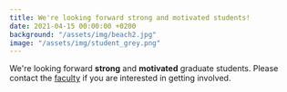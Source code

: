 ```yaml
---
title: We're looking forward strong and motivated students!
date: 2021-04-15 00:00:00 +0200
background: "/assets/img/beach2.jpg"
image: "/assets/img/student_grey.png"
---
```


We're looking forward **strong** and **motivated** graduate students. Please contact the [faculty](mailto:jeany@gist.ac.kr) if you are interested in getting involved.
